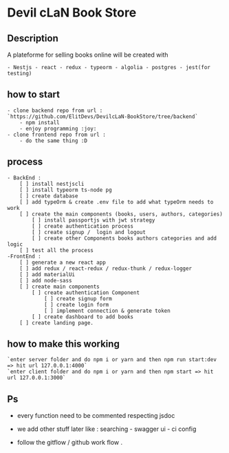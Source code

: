 # Devil cLaN Book Store

## Description

 A plateforme for selling books online will be created with 

    - Nestjs - react - redux - typeorm - algolia - postgres - jest(for testing)

## how to start 
    - clone backend repo from url : `https://github.com/ElitDevs/DevilcLaN-BookStore/tree/backend`
        - npm install 
        - enjoy programming :joy:
    - clone frontend repo from url :
        - do the same thing :D 
## process
    
    - BackEnd : 
        [ ] install nestjscli 
        [ ] install typeorm ts-node pg 
        [ ] create database 
        [ ] add typeOrm & create .env file to add what typeOrm needs to work
        [ ] create the main components (books, users, authors, categories) 
            [ ] install passportjs with jwt strategy
            [ ] create authentication process
            [ ] create signup /  login and logout 
            [ ] create other Components books authors categories and add logic
        [ ] test all the process     
    -FrontEnd :
        [ ] generate a new react app
        [ ] add redux / react-redux / redux-thunk / redux-logger 
        [ ] add materialUi
        [ ] add node-sass
        [ ] create main components
            [ ] create authentication Component 
                [ ] create signup form 
                [ ] create login form
                [ ] implement connection & generate token 
            [ ] create dashboard to add books 
        [ ] create landing page.

## how to make this working
    `enter server folder and do npm i or yarn and then npm run start:dev => hit url 127.0.0.1:4000`
    `enter client folder and do npm i or yarn and then npm start => hit url 127.0.0.1:3000`
    
## Ps
* every function need to be commented respecting jsdoc

 * we add other stuff later like : searching - swagger ui  - ci config 

 * follow the gitflow / github work flow .
 


